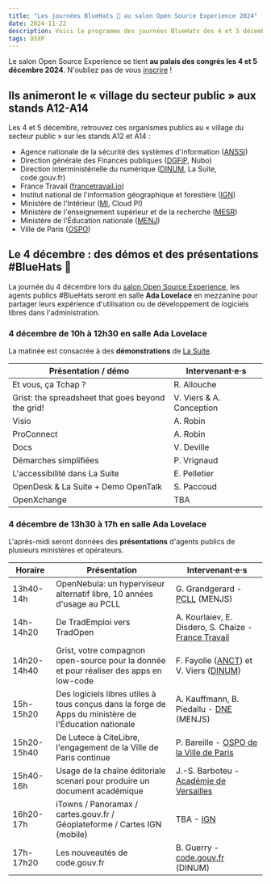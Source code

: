 ```yaml
---
title: "Les journées BlueHats 🧢 au salon Open Source Experience 2024"
date: 2024-11-22
description: Voici le programme des journées BlueHats des 4 et 5 décembre 2024 au salon Open Source Experience.
tags: OSXP
---
```


Le salon Open Source Experience se tient **au palais des congrès les 4 et 5 décembre 2024**. N'oubliez pas de vous [inscrire](https://www.opensource-experience.com/creer-mon-badge/?payment_promo_code=E-DINUMOSXP24&utm_source=email&utm_medium=email&utm_campaign=dinum) !

## Ils animeront le « village du secteur public » aux stands A12-A14

Les 4 et 5 décembre, retrouvez ces organismes publics au « village du
secteur public » sur les stands A12 et A14 :

- Agence nationale de la sécurité des systèmes d'information ([ANSSI](https://cyber.gouv.fr/))
- Direction générale des Finances publiques ([DGFiP](https://www.economie.gouv.fr/dgfip), Nubo)
- Direction interministérielle du numérique ([DINUM](https://www.numerique.gouv.fr/), La Suite, code.gouv.fr)
- France Travail ([francetravail.io](https://francetravail.io/))
- Institut national de l'information géographique et forestière ([IGN](https://www.ign.fr/))
- Ministère de l'Intérieur ([MI](https://www.interieur.gouv.fr), Cloud PI)
- Ministère de l'enseignement supérieur et de la recherche ([MESR](https://www.enseignementsup-recherche.gouv.fr/fr))
- Ministère de l'Éducation nationale ([MENJ](https://www.education.gouv.fr/))
- Ville de Paris ([OSPO](https://opensource.paris.fr))

## Le 4 décembre : des démos et des présentations #BlueHats 🧢

La journée du 4 décembre lors du [salon Open Source Experience](https://www.opensource-experience.com/), les agents publics #BlueHats seront en salle **Ada Lovelace** en mezzanine pour partager leurs expérience d'utilisation ou de développement de logiciels libres dans l'administration.

### 4 décembre de 10h à 12h30 en salle Ada Lovelace

La matinée est consacrée à des **démonstrations** de [La Suite](https://lasuite.numerique.gouv.fr).

| Présentation / démo                               | Intervenant·e·s          |
|---------------------------------------------------|--------------------------|
| Et vous, ça Tchap ?                               | R. Allouche              |
| Grist: the spreadsheet that goes beyond the grid! | V. Viers & A. Conception |
| Visio                                             | A. Robin                 |
| ProConnect                                        | A. Robin                 |
| Docs                                              | V. Deville               |
| Démarches simplifiées                             | P. Vrignaud              |
| L'accessibilité dans La Suite                     | E. Pelletier             |
| OpenDesk & La Suite + Demo OpenTalk               | S. Paccoud               |
| OpenXchange                                       | TBA                      |

### 4 décembre de 13h30 à 17h en salle Ada Lovelace

L'après-midi seront données des **présentations** d'agents publics de plusieurs ministères et opérateurs.

| Horaire     | Présentation                                                                                          | Intervenant·e·s                                                                                                           |
|-------------|-------------------------------------------------------------------------------------------------------|---------------------------------------------------------------------------------------------------------------------------|
| 13h40-14h   | OpenNebula: un hyperviseur alternatif libre, 10 années d'usage au PCLL                                | G. Grandgerard - [PCLL](https://pcll.ac-dijon.fr/pcll/) (MENJS)                                                           |
| 14h-14h20   | De TradEmploi vers TradOpen                                                                           | A. Kourlaiev, E. Disdero, S. Chaize - [France Travail](https://francetravail.io/)                                         |
| 14h20-14h40 | Grist, votre compagnon open-source pour la donnée et pour réaliser des apps en low-code               | F. Fayolle ([ANCT](https://incubateur.anct.gouv.fr/)) et V. Viers ([DINUM](https://www.numerique.gouv.fr))                |
| 15h-15h20   | Des logiciels libres utiles à tous conçus dans la forge de Apps du ministère de l'Éducation nationale | A. Kauffmann, B. Piedallu - [DNE](https://www.education.gouv.fr/direction-du-numerique-pour-l-education-dne-9983) (MENJS) |
| 15h20-15h40 | De Lutece à CiteLibre, l'engagement de la Ville de Paris continue                                     | P. Bareille - [OSPO de la Ville de Paris](https://opensource.paris.fr/)                                                   |
| 15h40-16h   | Usage de la chaîne éditoriale scenari pour produire un document académique                            | J.-S. Barboteu - [Académie de Versailles](https://www.ac-versailles.fr/)                                                  |
| 16h20-17h   | iTowns / Panoramax / cartes.gouv.fr / Géoplateforme / Cartes IGN (mobile)                             | TBA - [IGN](https://www.ign.fr/)                                                                                          |
| 17h-17h20   | Les nouveautés de code.gouv.fr                                                                        | B. Guerry - [code.gouv.fr](https://code.gouv.fr/fr/) (DINUM)                                                              |



